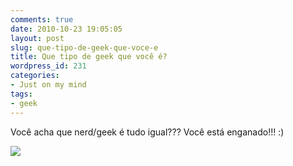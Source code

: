 ```yaml
---
comments: true
date: 2010-10-23 19:05:05
layout: post
slug: que-tipo-de-geek-que-voce-e
title: Que tipo de geek que você é?
wordpress_id: 231
categories:
- Just on my mind
tags:
- geek
---
```


Você acha que nerd/geek é tudo igual??? Você está enganado!!! :)<!-- more -->


[![](http://adilsoncarvalho.com.br/blog/wp-content/uploads/2010/10/tipos-de-geek.jpg)](http://www.geekologie.com/image.php?path=/2010/10/20/geek-evolution-full.jpg)
